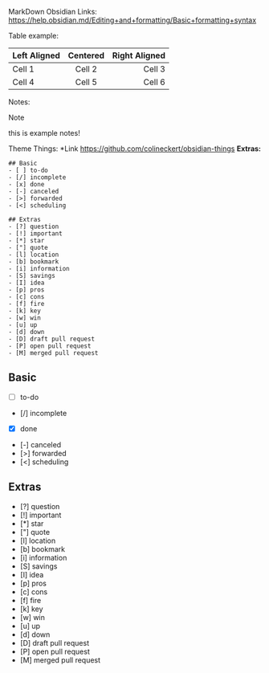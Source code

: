MarkDown Obsidian Links:
https://help.obsidian.md/Editing+and+formatting/Basic+formatting+syntax

Table example:

| Left Aligned | Centered | Right Aligned | 
| :--- | :---: | ---: |
| Cell 1 | Cell 2 | Cell 3 |
| Cell 4 | Cell 5 | Cell 6 |

Notes:
> [!note]
> this is example notes!
> 

Theme Things:
*Link https://github.com/colineckert/obsidian-things
**Extras:**
```
## Basic
- [ ] to-do
- [/] incomplete
- [x] done
- [-] canceled
- [>] forwarded
- [<] scheduling

## Extras
- [?] question
- [!] important
- [*] star
- ["] quote
- [l] location
- [b] bookmark
- [i] information
- [S] savings
- [I] idea
- [p] pros
- [c] cons
- [f] fire
- [k] key
- [w] win
- [u] up
- [d] down
- [D] draft pull request
- [P] open pull request
- [M] merged pull request
```
## Basic
- [ ] to-do
- [/] incomplete
- [x] done
- [-] canceled
- [>] forwarded
- [<] scheduling

## Extras
- [?] question
- [!] important
- [*] star
- ["] quote
- [l] location
- [b] bookmark
- [i] information
- [S] savings
- [I] idea
- [p] pros
- [c] cons
- [f] fire
- [k] key
- [w] win
- [u] up
- [d] down
- [D] draft pull request
- [P] open pull request
- [M] merged pull request